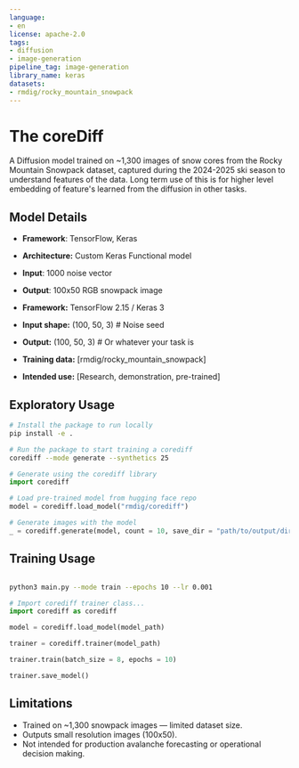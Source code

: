 ```yaml
---
language:
- en
license: apache-2.0
tags:
- diffusion
- image-generation
pipeline_tag: image-generation
library_name: keras
datasets:
- rmdig/rocky_mountain_snowpack
---
```


# The coreDiff

A Diffusion model trained on ~1,300 images of snow cores from the Rocky Mountain Snowpack dataset, captured during the 2024-2025 ski season to understand features of the data. Long term use of this is for higher level embedding
of feature's learned from the diffusion in other tasks.

## Model Details
- **Framework**: TensorFlow, Keras
- **Architecture:** Custom Keras Functional model
- **Input**: 1000 noise vector 
- **Output**: 100x50 RGB snowpack image


- **Framework:** TensorFlow 2.15 / Keras 3
- **Input shape:** (100, 50, 3)  # Noise seed
- **Output:** (100, 50, 3)  # Or whatever your task is
- **Training data:** [rmdig/rocky_mountain_snowpack]
- **Intended use:** [Research, demonstration, pre-trained]

## Exploratory Usage

```bash
# Install the package to run locally
pip install -e .

# Run the package to start training a corediff
corediff --mode generate --synthetics 25

```

```python
# Generate using the corediff library
import corediff

# Load pre-trained model from hugging face repo
model = corediff.load_model("rmdig/corediff")

# Generate images with the model
_ = corediff.generate(model, count = 10, save_dir = "path/to/output/dir/")

```

## Training Usage

```bash

python3 main.py --mode train --epochs 10 --lr 0.001

```

```python
# Import corediff trainer class...
import corediff as corediff

model = corediff.load_model(model_path)

trainer = corediff.trainer(model_path)

trainer.train(batch_size = 8, epochs = 10)

trainer.save_model()
```

## Limitations

- Trained on ~1,300 snowpack images — limited dataset size.
- Outputs small resolution images (100x50).
- Not intended for production avalanche forecasting or operational decision making.
